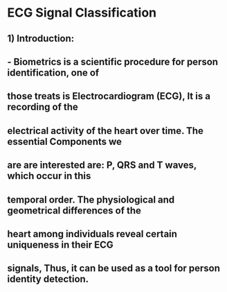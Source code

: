 # ECG Signal Classification

## 1) Introduction:
## - Biometrics is a scientific procedure for person identification, one of
## those treats is Electrocardiogram (ECG), It is a recording of the
## electrical activity of the heart over time. The essential Components we
## are are interested are: P, QRS and T waves, which occur in this
## temporal order. The physiological and geometrical differences of the
## heart among individuals reveal certain uniqueness in their ECG
## signals, Thus, it can be used as a tool for person identity detection.

